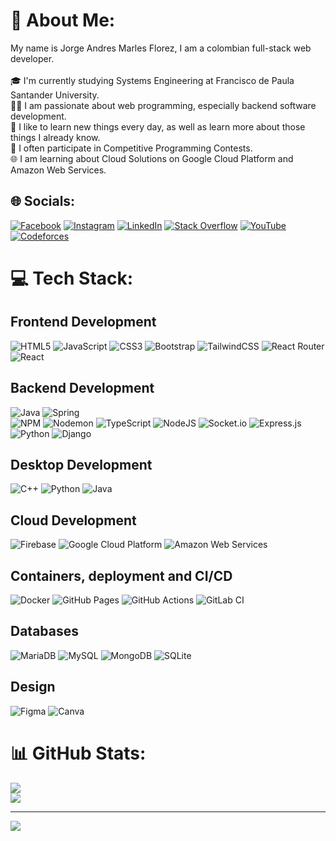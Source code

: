 # 💫 About Me:
My name is Jorge Andres Marles Florez, I am a colombian full-stack web developer.<br><br>🎓 I'm currently studying Systems Engineering at Francisco de Paula Santander University.<br>👨‍💻 I am passionate about web programming, especially backend software development.<br>🌱 I like to learn new things every day, as well as learn more about those things I already know.<br>🎈 I often participate in Competitive Programming Contests.<br>🌐 I am learning about Cloud Solutions on Google Cloud Platform and Amazon Web Services.


## 🌐 Socials:
[![Facebook](https://img.shields.io/badge/Facebook-%231877F2.svg?logo=Facebook&logoColor=white)](https://facebook.com/jorgeandres.marlesflorez) [![Instagram](https://img.shields.io/badge/Instagram-%23E4405F.svg?logo=Instagram&logoColor=white)](https://instagram.com/jamf1027) [![LinkedIn](https://img.shields.io/badge/LinkedIn-%230077B5.svg?logo=linkedin&logoColor=white)](https://linkedin.com/in/jorge-andres-marles-florez-a66708281) [![Stack Overflow](https://img.shields.io/badge/-Stackoverflow-FE7A16?logo=stack-overflow&logoColor=white)](https://stackoverflow.com/users/26470294) [![YouTube](https://img.shields.io/badge/YouTube-%23FF0000.svg?logo=YouTube&logoColor=white)](https://youtube.com/@jorgeandresmarlesflorez5185) [![Codeforces](https://badges.riever.dev/codeforces/marles27.svg)](https://codeforces.com/profile/marles27)


# 💻 Tech Stack:
## Frontend Development
![HTML5](https://img.shields.io/badge/html5-%23E34F26.svg?style=for-the-badge&logo=html5&logoColor=white)
![JavaScript](https://img.shields.io/badge/javascript-%23323330.svg?style=for-the-badge&logo=javascript&logoColor=%23F7DF1E)
![CSS3](https://img.shields.io/badge/css3-%231572B6.svg?style=for-the-badge&logo=css3&logoColor=white)
![Bootstrap](https://img.shields.io/badge/bootstrap-%238511FA.svg?style=for-the-badge&logo=bootstrap&logoColor=white) 
![TailwindCSS](https://img.shields.io/badge/tailwindcss-%2338B2AC.svg?style=for-the-badge&logo=tailwind-css&logoColor=white) 
![React Router](https://img.shields.io/badge/React_Router-CA4245?style=for-the-badge&logo=react-router&logoColor=white)
![React](https://img.shields.io/badge/react-%2320232a.svg?style=for-the-badge&logo=react&logoColor=%2361DAFB)

## Backend Development
![Java](https://img.shields.io/badge/java-%23ED8B00.svg?style=for-the-badge&logo=openjdk&logoColor=white) 
![Spring](https://img.shields.io/badge/spring-%236DB33F.svg?style=for-the-badge&logo=spring&logoColor=white)  
![NPM](https://img.shields.io/badge/NPM-%23CB3837.svg?style=for-the-badge&logo=npm&logoColor=white)
![Nodemon](https://img.shields.io/badge/NODEMON-%23323330.svg?style=for-the-badge&logo=nodemon&logoColor=%BBDEAD) 
![TypeScript](https://img.shields.io/badge/typescript-%23007ACC.svg?style=for-the-badge&logo=typescript&logoColor=white) 
![NodeJS](https://img.shields.io/badge/node.js-6DA55F?style=for-the-badge&logo=node.js&logoColor=white) 
![Socket.io](https://img.shields.io/badge/Socket.io-black?style=for-the-badge&logo=socket.io&badgeColor=010101) 
![Express.js](https://img.shields.io/badge/express.js-%23404d59.svg?style=for-the-badge&logo=express&logoColor=%2361DAFB)  
![Python](https://img.shields.io/badge/python-3670A0?style=for-the-badge&logo=python&logoColor=ffdd54) 
![Django](https://img.shields.io/badge/django-%23092E20.svg?style=for-the-badge&logo=django&logoColor=white) 

## Desktop Development
![C++](https://img.shields.io/badge/c++-%2300599C.svg?style=for-the-badge&logo=c%2B%2B&logoColor=white) 
![Python](https://img.shields.io/badge/python-3670A0?style=for-the-badge&logo=python&logoColor=ffdd54) 
![Java](https://img.shields.io/badge/java-%23ED8B00.svg?style=for-the-badge&logo=openjdk&logoColor=white)  

## Cloud Development
![Firebase](https://img.shields.io/badge/firebase-a08021?style=for-the-badge&logo=firebase&logoColor=ffcd34) 
![Google Cloud Platform](https://img.shields.io/badge/GoogleCloud-%234285F4.svg?style=for-the-badge&logo=google-cloud&logoColor=white) 
![Amazon Web Services](https://img.shields.io/badge/AWS-%23FF9900.svg?style=for-the-badge&logo=amazon-aws&logoColor=white) 

## Containers, deployment and CI/CD
![Docker](https://img.shields.io/badge/docker-%230db7ed.svg?style=for-the-badge&logo=docker&logoColor=white) 
![GitHub Pages](https://img.shields.io/badge/github%20pages-121013?style=for-the-badge&logo=github&logoColor=white)
![GitHub Actions](https://img.shields.io/badge/github%20actions-%232671E5.svg?style=for-the-badge&logo=githubactions&logoColor=white)
![GitLab CI](https://img.shields.io/badge/gitlab%20CI-%23181717.svg?style=for-the-badge&logo=gitlab&logoColor=white)
<!--![Kubernetes](https://img.shields.io/badge/kubernetes-%23326ce5.svg?style=for-the-badge&logo=kubernetes&logoColor=white)-->

## Databases
![MariaDB](https://img.shields.io/badge/MariaDB-003545?style=for-the-badge&logo=mariadb&logoColor=white) 
![MySQL](https://img.shields.io/badge/mysql-4479A1.svg?style=for-the-badge&logo=mysql&logoColor=white) 
![MongoDB](https://img.shields.io/badge/MongoDB-%234ea94b.svg?style=for-the-badge&logo=mongodb&logoColor=white) 
![SQLite](https://img.shields.io/badge/sqlite-%2307405e.svg?style=for-the-badge&logo=sqlite&logoColor=white) 

## Design
![Figma](https://img.shields.io/badge/figma-%23F24E1E.svg?style=for-the-badge&logo=figma&logoColor=white) 
![Canva](https://img.shields.io/badge/Canva-%2300C4CC.svg?style=for-the-badge&logo=Canva&logoColor=white)

# 📊 GitHub Stats:
![](https://github-readme-streak-stats.herokuapp.com/?user=JorgeMarles&theme=dark&hide_border=false)<br/>
![](https://github-readme-stats.vercel.app/api/top-langs/?username=JorgeMarles&theme=dark&hide_border=false&include_all_commits=false&count_private=false&layout=compact)


---
[![](https://visitcount.itsvg.in/api?id=JorgeMarles&icon=0&color=0)](https://visitcount.itsvg.in)

<!-- Proudly created with GPRM ( https://gprm.itsvg.in ) -->

